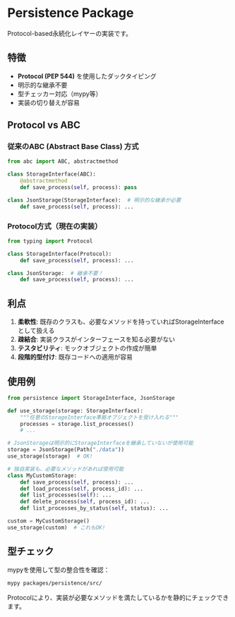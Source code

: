 # Persistence Package

Protocol-based永続化レイヤーの実装です。

## 特徴

- **Protocol (PEP 544)** を使用したダックタイピング
- 明示的な継承不要
- 型チェッカー対応（mypy等）
- 実装の切り替えが容易

## Protocol vs ABC

### 従来のABC (Abstract Base Class) 方式
```python
from abc import ABC, abstractmethod

class StorageInterface(ABC):
    @abstractmethod
    def save_process(self, process): pass

class JsonStorage(StorageInterface):  # 明示的な継承が必要
    def save_process(self, process): ...
```

### Protocol方式（現在の実装）
```python
from typing import Protocol

class StorageInterface(Protocol):
    def save_process(self, process): ...

class JsonStorage:  # 継承不要！
    def save_process(self, process): ...
```

## 利点

1. **柔軟性**: 既存のクラスも、必要なメソッドを持っていればStorageInterfaceとして扱える
2. **疎結合**: 実装クラスがインターフェースを知る必要がない
3. **テスタビリティ**: モックオブジェクトの作成が簡単
4. **段階的型付け**: 既存コードへの適用が容易

## 使用例

```python
from persistence import StorageInterface, JsonStorage

def use_storage(storage: StorageInterface):
    """任意のStorageInterface準拠オブジェクトを受け入れる"""
    processes = storage.list_processes()
    # ...

# JsonStorageは明示的にStorageInterfaceを継承していないが使用可能
storage = JsonStorage(Path("./data"))
use_storage(storage)  # OK!

# 独自実装も、必要なメソッドがあれば使用可能
class MyCustomStorage:
    def save_process(self, process): ...
    def load_process(self, process_id): ...
    def list_processes(self): ...
    def delete_process(self, process_id): ...
    def list_processes_by_status(self, status): ...

custom = MyCustomStorage()
use_storage(custom)  # これもOK!
```

## 型チェック

mypyを使用して型の整合性を確認：

```bash
mypy packages/persistence/src/
```

Protocolにより、実装が必要なメソッドを満たしているかを静的にチェックできます。
